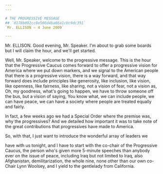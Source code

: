 ```yaml
---
---

# THE PROGRESSIVE MESSAGE
## `0178b092cc0e566d4ba66a1cbc9dc351`
`Mr. ELLISON — 4 June 2009`

---
```



Mr. ELLISON. Good evening, Mr. Speaker. I'm about to grab some boards 
but I will claim the hour, and we'll get started.

Well, Mr. Speaker, welcome to the progressive message. This is the 
hour that the Progressive Caucus comes forward to offer a progressive 
vision for America where we put down markers, and we signal to the 
American people that there is a progressive vision, there is a way 
forward, and that way forward does include principles like generosity, 
like inclusion, like vision, like openness, like fairness, like 
sharing, not a vision of fear, not a vision as, Oh, my goodness, what's 
going to happen, we have to throw someone off the bus, but a vision of 
saying, You know what, we can include people, we can have peace, we can 
have a society where people are treated equally and fairly.

In fact, a few weeks ago we had a Special Order where the premise 
was, why the progressives? And we detailed how important it was to take 
note of the great contributions that progressives have made to America.

So, with that, I just want to introduce the wonderful array of 
leaders we


have with us tonight, and I have to start with the co-chair of the 
Progressive Caucus, the person who's given more 5-minute speeches than 
anybody ever on the issue of peace, including Iraq but not limited to 
Iraq, also Afghanistan, demilitarization, the whole nine, none other 
than our own co-Chair Lynn Woolsey, and I yield to the gentlelady from 
California.
